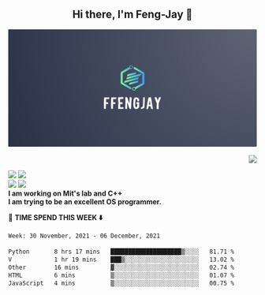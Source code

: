 <h2 align="center"> Hi there, I'm Feng-Jay 👋 </h2>  

![](https://github.com/Feng-Jay/DataStruct/blob/master/Image/1.png)  

<img align="right" src="https://github-readme-stats.vercel.app/api?username=Feng-Jay&show_icons=true&icon_color=CE1D2D&text_color=718096&bg_color=ffffff&hide_title=true" />


&emsp;

![](https://visitor-badge.glitch.me/badge?page_id=Feng-Jay.readme)
![](https://img.shields.io/badge/Concentrate-Cpp-blue)  
![](https://img.shields.io/badge/Rust-primer-orange)
![](https://img.shields.io/badge/Target-OS-9cf)  
**I am working on Mit's lab and C++**  
**I am trying to be an excellent OS programmer.**  


📘 **TIME SPEND THIS WEEK ⬇️**
<!--START_SECTION:waka-->
```text
Week: 30 November, 2021 - 06 December, 2021

Python       8 hrs 17 mins   ████████████████████▒░░░░   81.71 % 
V            1 hr 19 mins    ███▒░░░░░░░░░░░░░░░░░░░░░   13.02 % 
Other        16 mins         ▓░░░░░░░░░░░░░░░░░░░░░░░░   02.74 % 
HTML         6 mins          ▒░░░░░░░░░░░░░░░░░░░░░░░░   01.07 % 
JavaScript   4 mins          ▒░░░░░░░░░░░░░░░░░░░░░░░░   00.75 % 
```
<!--END_SECTION:waka-->
